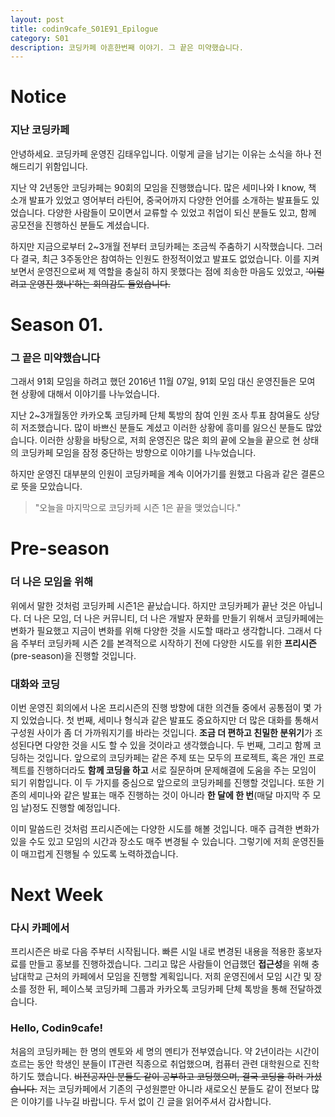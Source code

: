 ```yaml
---
layout: post
title: codin9cafe_S01E91_Epilogue
category: S01 
description: 코딩카페 아흔한번째 이야기. 그 끝은 미약했습니다.
---
```

# **Notice**
### 지난 코딩카페
안녕하세요. 코딩카페 운영진 김태우입니다.
이렇게 글을 남기는 이유는 소식을 하나 전해드리기 위함입니다. 

지난 약 2년동안 코딩카페는 90회의 모임을 진행했습니다.
많은 세미나와 I know, 책 소개 발표가 있었고 영어부터 라틴어, 중국어까지 다양한 언어를 소개하는 발표들도 있었습니다.
다양한 사람들이 모이면서 교류할 수 있었고 취업이 되신 분들도 있고, 함께 공모전을 진행하신 분들도 계셨습니다.

하지만 지금으로부터 2~3개월 전부터 코딩카페는 조금씩 주춤하기 시작했습니다.
그러다 결국, 최근 3주동안은 참여하는 인원도 한정적이었고 발표도 없었습니다.
이를 지켜보면서 운영진으로써 제 역할을 충실히 하지 못했다는 점에 죄송한 마음도 있었고, ~~'이럴려고 운영진 했나'하는 회의감도 들었습니다.~~


# **Season 01.**
### 그 끝은 **미약**했습니다
그래서 91회 모임을 하려고 했던 2016년 11월 07일, 
91회 모임 대신 운영진들은 모여 현 상황에 대해서 이야기를 나누었습니다.

지난 2~3개월동안 카카오톡 코딩카페 단체 톡방의 참여 인원 조사 투표 참여율도 상당히 저조했습니다.
많이 바쁘신 분들도 계셨고 이러한 상황에 흥미를 잃으신 분들도 많았습니다.
이러한 상황을 바탕으로, 저희 운영진은 많은 회의 끝에 오늘을 끝으로 현 상태의 코딩카페 모임을 잠정 중단하는 방향으로 이야기를 나누었습니다.

하지만 운영진 대부분의 인원이 코딩카페을 계속 이어가기를 원했고 다음과 같은 결론으로 뜻을 모았습니다.

> "오늘을 마지막으로 코딩카페 시즌 1은 끝을 맺었습니다."


# **Pre-season**
### 더 나은 **모임**을 위해
위에서 말한 것처럼 코딩카페 시즌1은 끝났습니다. 하지만 코딩카페가 끝난 것은 아닙니다.
더 나은 모임, 더 나은 커뮤니티, 더 나은 개발자 문화를 만들기 위해서 코딩카페에는 변화가 필요했고 지금이 변화를 위해 다양한 것을 시도할 때라고 생각합니다.
그래서 다음 주부터 코딩카페 시즌 2를 본격적으로 시작하기 전에 다양한 시도를 위한 **프리시즌**(pre-season)을 진행할 것입니다.

### **대화**와 **코딩**
이번 운영진 회의에서 나온 프리시즌의 진행 방향에 대한 의견들 중에서 공통점이 몇 가지 있었습니다.
첫 번째, 세미나 형식과 같은 발표도 중요하지만 더 많은 대화를 통해서 구성원 사이가 좀 더 가까워지기를 바라는 것입니다.
**조금 더 편하고 친밀한 분위기**가 조성된다면 다양한 것을 시도 할 수 있을 것이라고 생각했습니다.
두 번째, 그리고 함께 코딩하는 것입니다. 앞으로의 코딩카페는 같은 주제 또는 모두의 프로젝트, 혹은 개인 프로젝트를 진행하더라도 **함께 코딩을 하고** 서로 질문하며 문제해결에 도움을 주는 모임이 되기 위함입니다.
이 두 가지를 중심으로 앞으로의 코딩카페를 진행할 것입니다.
또한 기존의 세미나와 같은 발표는 매주 진행하는 것이 아니라 **한 달에 한 번**(매달 마지막 주 모임 날)정도 진행할 예정입니다.

이미 말씀드린 것처럼 프리시즌에는 다양한 시도를 해볼 것입니다. 매주 급격한 변화가 있을 수도 있고 모임의 시간과 장소도 매주 변경될 수 있습니다.
그렇기에 저희 운영진들이 매끄럽게 진행될 수 있도록 노력하겠습니다.


# **Next Week**
### 다시 **카페**에서
프리시즌은 바로 다음 주부터 시작됩니다. 빠른 시일 내로 변경된 내용을 적용한 홍보자료를 만들고 홍보를 진행하겠습니다.
그리고 많은 사람들이 언급했던 **접근성**을 위해 충남대학교 근처의 카페에서 모임을 진행할 계획입니다.
저희 운영진에서 모임 시간 및 장소를 정한 뒤, 페이스북 코딩카페 그룹과 카카오톡 코딩카페 단체 톡방을 통해 전달하겠습니다.

### Hello, **Codin9cafe!**
처음의 코딩카페는 한 명의 멘토와 세 명의 멘티가 전부였습니다.
약 2년이라는 시간이 흐르는 동안 학생인 분들이 IT관련 직종으로 취업했으며, 컴퓨터 관련 대학원으로 진학하기도 했습니다.
~~비전공자인 분들도 같이 공부하고 코딩했으며, 결국 코딩을 하러 가셨습니다.~~
저는 코딩카페에서 기존의 구성원뿐만 아니라 새로오신 분들도 같이 전보다 많은 이야기를 나누길 바랍니다.
두서 없이 긴 글을 읽어주셔서 감사합니다. 
